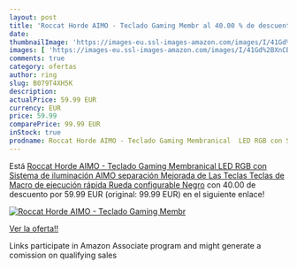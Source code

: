 ```yaml
---
layout: post
title: 'Roccat Horde AIMO - Teclado Gaming Membr al 40.00 % de descuento'
date: 
thumbnailImage: 'https://images-eu.ssl-images-amazon.com/images/I/41Gd%2BXnCBHL._SL200_.jpg'
images: [ 'https://images-eu.ssl-images-amazon.com/images/I/41Gd%2BXnCBHL._SL200_.jpg' ]
comments: true
category: ofertas
author: ring
slug: B079T4XH5K
description:
actualPrice: 59.99 EUR
currency: EUR
price: 59.99
comparePrice: 99.99 EUR
inStock: true
prodname: Roccat Horde AIMO - Teclado Gaming Membranical  LED RGB con Sistema de iluminación AIMO  separación Mejorada de Las Teclas  Teclas de Macro de ejecución rápida  Rueda configurable  Negro
---
```


Está [Roccat Horde AIMO - Teclado Gaming Membranical  LED RGB con Sistema de iluminación AIMO  separación Mejorada de Las Teclas  Teclas de Macro de ejecución rápida  Rueda configurable  Negro](https://www.amazon.es/dp/B079T4XH5K/?tag=tolees-21) con 40.00 de descuento por 59.99 EUR (original: 99.99 EUR) en el siguiente enlace!

[![Roccat Horde AIMO - Teclado Gaming Membr](https://images-eu.ssl-images-amazon.com/images/I/41Gd%2BXnCBHL._SL200_.jpg)](https://www.amazon.es/dp/B079T4XH5K/?tag=tolees-21)

[Ver la oferta!!](https://www.amazon.es/dp/B079T4XH5K/?tag=tolees-21)

Links participate in Amazon Associate program and might generate a comission on qualifying sales



